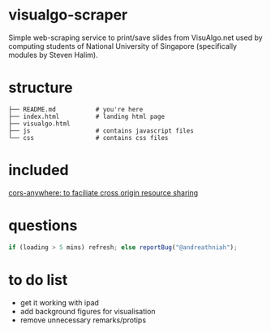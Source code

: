 # visualgo-scraper
Simple web-scraping service to print/save slides from VisuAlgo.net used by computing students of National University of Singapore (specifically modules by Steven Halim).

# structure
```
├── README.md           # you're here
├── index.html          # landing html page
├── visualgo.html       
├── js                  # contains javascript files
└── css                 # contains css files
```

# included
[cors-anywhere: to faciliate cross origin resource sharing](https://github.com/Rob--W/cors-anywhere/)

# questions
```javascript
if (loading > 5 mins) refresh; else reportBug("@andreathniah");
```

# to do list
- get it working with ipad
- add background figures for visualisation
- remove unnecessary remarks/protips
